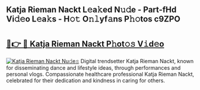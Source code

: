 ## Katja Rieman Nackt L𝚎a𝚔ed N𝚞𝚍e - Part-fHd Vi𝚍𝚎o L𝚎a𝚔s - H𝚘𝚝 O𝚗𝚕yf𝚊ns P𝚑𝚘tos c9ZPO

# <h2><a href="http://kf8e4kk.oniu.top/?m=Katja+Rieman+Nackt">🔗👉 🔴 Katja Rieman Nackt P𝚑ot𝚘𝚜 V𝚒d𝚎o</a></h2>

[![Katja Rieman Nackt Nu𝚍e𝚜](https://i.imgur.com/0qMVB7G.gif)](http://kf8e4kk.oniu.top/?m=Katja+Rieman+Nackt)
Digital trendsetter Katja Rieman Nackt, known for disseminating dance and lifestyle ideas, through performances and personal vlogs. Compassionate healthcare professional Katja Rieman Nackt, celebrated for their dedication and kindness in caring for others.  
